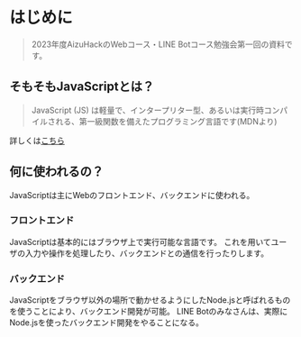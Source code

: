 ---
---

# はじめに

> 2023年度AizuHackのWebコース・LINE Botコース勉強会第一回の資料です。

## そもそもJavaScriptとは？

> JavaScript (JS) は軽量で、インタープリター型、あるいは実行時コンパイルされる、第一級関数を備えたプログラミング言語です(MDNより)

詳しくは[こちら](https://developer.mozilla.org/ja/docs/Web/JavaScript)

## 何に使われるの？

JavaScriptは主にWebのフロントエンド、バックエンドに使われる。

### フロントエンド

JavaScriptは基本的にはブラウザ上で実行可能な言語です。
これを用いてユーザの入力や操作を処理したり、バックエンドとの通信を行ったりします。

### バックエンド

JavaScriptをブラウザ以外の場所で動かせるようにしたNode.jsと呼ばれるものを使うことにより、バックエンド開発が可能。
LINE Botのみなさんは、実際にNode.jsを使ったバックエンド開発をやることになる。

